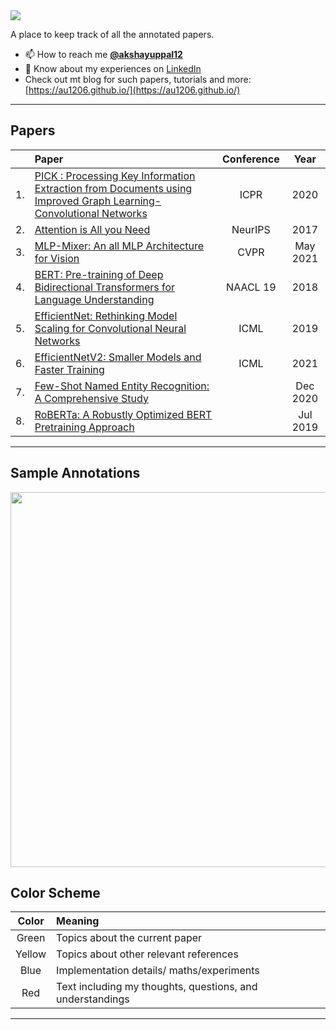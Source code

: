 <img src='https://imgur.com/9qkTE8Z.png'>

A place to keep track of all the annotated papers.

- 📫 How to reach me **[@akshayuppal12](https://twitter.com/akshayuppal12)**
- 📄 Know about my experiences on [LinkedIn](https://www.linkedin.com/in/uppalakshay/)
- Check out mt blog for such papers, tutorials and more: [https://au1206.github.io/](https://au1206.github.io/)

---
## Papers
| | Paper | Conference | Year |
| :---: | :--- | :---: | :---: |
|1.| [PICK : Processing Key Information Extraction from Documents using Improved Graph Learning-Convolutional Networks](https://github.com/au1206/paper_annotations/blob/master/PICK.pdf)|ICPR |2020|
|2.| [Attention is All you Need](https://github.com/au1206/paper_annotations/blob/master/attention_is_all_you_need.pdf) | NeurIPS |2017 |
|3.| [MLP-Mixer: An all MLP Architecture for Vision](https://github.com/au1206/paper_annotations/blob/master/mlp_mixer.pdf)| CVPR|May 2021|
|4.| [BERT: Pre-training of Deep Bidirectional Transformers for Language Understanding](https://github.com/au1206/paper_annotations/blob/master/BERT.pdf)|NAACL 19|2018|
|5.| [EfficientNet: Rethinking Model Scaling for Convolutional Neural Networks](https://github.com/au1206/paper_annotations/blob/master/EfficientNet.pdf)| ICML|2019|
|6.| [EfficientNetV2: Smaller Models and Faster Training](https://github.com/au1206/paper_annotations/blob/master/EfficientNet-v2.pdf) | ICML |2021|
|7.| [Few-Shot Named Entity Recognition: A Comprehensive Study](https://github.com/au1206/paper_annotations/blob/master/Few_shot_NER.pdf) | |Dec 2020|
|8.| [RoBERTa: A Robustly Optimized BERT Pretraining Approach](https://github.com/au1206/paper_annotations/blob/master/RoBERTa.pdf)| |Jul 2019 |


---
## Sample Annotations
<img src="https://imgur.com/v1TnohA.gif" width='600'>


## Color Scheme
| Color | Meaning |
| :---: | :--- | 
| Green | Topics about the current paper |
| Yellow | Topics about other relevant references |
| Blue | Implementation details/ maths/experiments |
| Red | Text including my thoughts, questions, and understandings | 
---



